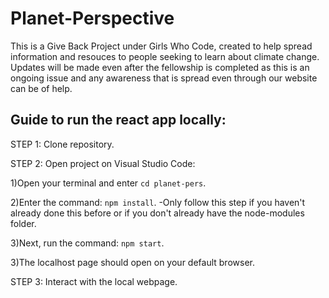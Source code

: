 # Planet-Perspective

This is a Give Back Project under Girls Who Code, created to help spread information and resouces to people seeking to learn about climate change. Updates will be made even after the fellowship is completed as this is an ongoing issue and any awareness that is spread even through our website can be of help.

## Guide to run the react app locally:
STEP 1:  Clone repository.

STEP 2: Open project on Visual Studio Code:

1)Open your terminal and  enter `cd planet-pers`.

2)Enter the command: `npm install`. -Only follow this step if you haven't already done this before or if you don't already have the node-modules folder.

3)Next, run the command: `npm start`.

3)The localhost page should open on your default browser.

STEP 3: Interact with the local webpage.
